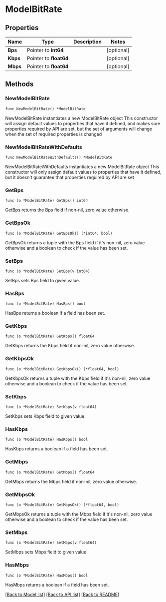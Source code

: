 # ModelBitRate

## Properties

Name | Type | Description | Notes
------------ | ------------- | ------------- | -------------
**Bps** | Pointer to **int64** |  | [optional] 
**Kbps** | Pointer to **float64** |  | [optional] 
**Mbps** | Pointer to **float64** |  | [optional] 

## Methods

### NewModelBitRate

`func NewModelBitRate() *ModelBitRate`

NewModelBitRate instantiates a new ModelBitRate object
This constructor will assign default values to properties that have it defined,
and makes sure properties required by API are set, but the set of arguments
will change when the set of required properties is changed

### NewModelBitRateWithDefaults

`func NewModelBitRateWithDefaults() *ModelBitRate`

NewModelBitRateWithDefaults instantiates a new ModelBitRate object
This constructor will only assign default values to properties that have it defined,
but it doesn't guarantee that properties required by API are set

### GetBps

`func (o *ModelBitRate) GetBps() int64`

GetBps returns the Bps field if non-nil, zero value otherwise.

### GetBpsOk

`func (o *ModelBitRate) GetBpsOk() (*int64, bool)`

GetBpsOk returns a tuple with the Bps field if it's non-nil, zero value otherwise
and a boolean to check if the value has been set.

### SetBps

`func (o *ModelBitRate) SetBps(v int64)`

SetBps sets Bps field to given value.

### HasBps

`func (o *ModelBitRate) HasBps() bool`

HasBps returns a boolean if a field has been set.

### GetKbps

`func (o *ModelBitRate) GetKbps() float64`

GetKbps returns the Kbps field if non-nil, zero value otherwise.

### GetKbpsOk

`func (o *ModelBitRate) GetKbpsOk() (*float64, bool)`

GetKbpsOk returns a tuple with the Kbps field if it's non-nil, zero value otherwise
and a boolean to check if the value has been set.

### SetKbps

`func (o *ModelBitRate) SetKbps(v float64)`

SetKbps sets Kbps field to given value.

### HasKbps

`func (o *ModelBitRate) HasKbps() bool`

HasKbps returns a boolean if a field has been set.

### GetMbps

`func (o *ModelBitRate) GetMbps() float64`

GetMbps returns the Mbps field if non-nil, zero value otherwise.

### GetMbpsOk

`func (o *ModelBitRate) GetMbpsOk() (*float64, bool)`

GetMbpsOk returns a tuple with the Mbps field if it's non-nil, zero value otherwise
and a boolean to check if the value has been set.

### SetMbps

`func (o *ModelBitRate) SetMbps(v float64)`

SetMbps sets Mbps field to given value.

### HasMbps

`func (o *ModelBitRate) HasMbps() bool`

HasMbps returns a boolean if a field has been set.


[[Back to Model list]](../README.md#documentation-for-models) [[Back to API list]](../README.md#documentation-for-api-endpoints) [[Back to README]](../README.md)


